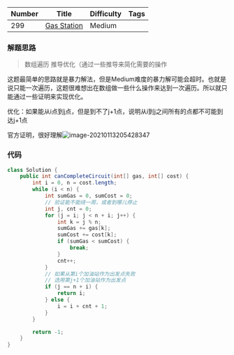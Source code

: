 | Number | Title                                                        | Difficulty | Tags |
| ------ | ------------------------------------------------------------ | ---------- | ---- |
| 299    | [Gas Station](https://leetcode-cn.com/problems/gas-station/) | Medium     |      |



### 解题思路

> 数组遍历 推导优化（通过一些推导来简化需要的操作

这题最简单的思路就是暴力解法，但是Medium难度的暴力解可能会超时。也就是说只能一次遍历，这题很难想出在数组做一些什么操作来达到一次遍历。所以就只能通过一些证明来实现优化。

优化：如果能从i点到j点，但是到不了j+1点，说明从i到j之间所有的点都不可能到达j+1点

官方证明，很好理解![image-20210113205428347](E:\IDEASpace\Algorithm\leetcode-doc\imgs\image-20210113205428347.png)

### 代码

```java
class Solution {
    public int canCompleteCircuit(int[] gas, int[] cost) {
        int i = 0, n = cost.length;
        while (i < n) {
            int sumGas = 0, sumCost = 0;
            // 验证能不能绕一周，或者到哪儿停止
            int j, cnt = 0;
            for (j = i; j < n + i; j++) {
                int k = j % n;
                sumGas += gas[k];
                sumCost += cost[k];
                if (sumGas < sumCost) {
                    break; 
                }
                cnt++;
            }
            // 如果从第i个加油站作为出发点失败
            // 选用第j+1个加油站作为出发点
            if (j == n + i) {
                return i;
            } else {
                i = i + cnt + 1;
            }
        }

        return -1;
    }
}
```

